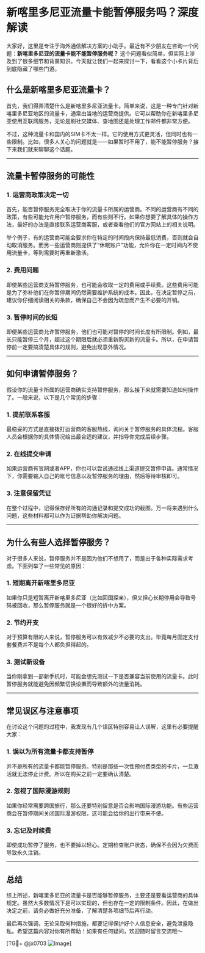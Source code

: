 # 新喀里多尼亚流量卡能暂停服务吗？深度解读

大家好，这里是专注于海外通信解决方案的小助手。最近有不少朋友在咨询一个问题：**新喀里多尼亚的流量卡能不能暂停服务呢？** 这个问题看似简单，但实际上涉及到了很多细节和背景知识。今天就让我们一起来探讨一下，看看这个小卡片背后到底隐藏了哪些门道。

## 什么是新喀里多尼亚流量卡？

首先，我们得弄清楚什么是新喀里多尼亚流量卡。简单来说，这是一种专门针对新喀里多尼亚地区的流量卡，通常由当地的运营商提供。它可以帮助你在新喀里多尼亚使用互联网服务，无论是刷社交媒体、查地图还是处理工作邮件都非常方便。

不过，这种流量卡和国内的SIM卡不太一样。它的使用方式更灵活，但同时也有一些限制。比如，很多人关心的问题就是——如果暂时不用了，能不能暂停服务？接下来我们就来聊聊这个话题。

---

## 流量卡暂停服务的可能性

### 1. **运营商政策决定一切**
   首先，能否暂停服务完全取决于你的流量卡所属的运营商。不同的运营商有不同的政策，有些可能允许用户暂停服务，而有些则不行。如果你想要了解具体的操作方法，最好的办法是直接联系运营商客服，或者查看他们的官方网站上的相关说明。

   举个例子，有的运营商可能会要求你在特定的时间段内保持最低消费，否则就会自动取消服务。而另一些运营商则提供了“休眠账户”功能，允许你在一定时间内不使用流量卡，等到需要时再重新激活。

### 2. **费用问题**
   即使某些运营商支持暂停服务，也可能会收取一定的费用或手续费。这些费用可能是为了弥补他们在你暂停期间仍然需要维护系统的成本。因此，在决定暂停之前，建议你仔细阅读相关的条款，确保自己不会因为疏忽而产生不必要的开销。

### 3. **暂停时间的长短**
   即便某些运营商允许暂停服务，他们也可能对暂停的时间长度有所限制。例如，最长只能暂停三个月，超过这个期限后就必须重新购买新的流量卡。所以，在申请暂停前一定要搞清楚具体的规则，避免出现意外情况。

---

## 如何申请暂停服务？

假设你的流量卡所属的运营商确实支持暂停服务，那么接下来就需要知道如何操作了。一般来说，以下是几个常见的步骤：

### 1. **提前联系客服**
   最稳妥的方式是直接拨打运营商的客服热线，询问关于暂停服务的具体流程。客服人员会根据你的具体情况给出最合适的建议，并指导你完成后续步骤。

### 2. **在线提交申请**
   如果运营商有官网或者APP，你也可以尝试通过线上渠道提交暂停申请。通常情况下，你需要输入自己的账号信息以及暂停服务的理由，然后等待审核即可。

### 3. **注意保留凭证**
   在整个过程中，记得保存好所有的沟通记录和提交成功的截图。万一将来遇到什么问题，这些材料都可以作为证据帮助你解决问题。

---

## 为什么有些人选择暂停服务？

对于很多人来说，暂停服务并不是因为他们不想用了，而是出于各种实际需求考虑。下面列举了一些常见的原因：

### 1. **短期离开新喀里多尼亚**
   如果你只是短暂离开新喀里多尼亚（比如回国探亲），但又担心长期停用会导致号码被回收，那么暂停服务就是一个很好的折中方案。

### 2. **节约开支**
   对于预算有限的人来说，暂停服务可以有效减少不必要的支出。毕竟每月固定支付套餐费并不是每个人都负担得起的。

### 3. **测试新设备**
   当你刚拿到一部新手机时，可能会想先测试一下是否兼容当前使用的流量卡。此时暂停服务就能避免因频繁切换设置而导致额外的流量消耗。

---

## 常见误区与注意事项

在讨论这个问题的过程中，我发现有几个误区特别容易让人误解，这里有必要提醒大家：

### 1. **误以为所有流量卡都支持暂停**
   并不是所有的流量卡都能暂停服务。特别是那些一次性预付费类型的卡片，一旦激活就无法停止计费。所以在购买之前一定要确认清楚。

### 2. **忽视了国际漫游规则**
   如果你经常需要跨国旅行，那么还要特别留意是否会影响国际漫游功能。有些运营商会在暂停期间关闭国际漫游权限，这可能会给你的出行带来不便。

### 3. **忘记及时续费**
   即使成功暂停了服务，也不要掉以轻心。定期检查账户状态，确保不会因为欠费而导致永久注销。

---

## 总结

综上所述，新喀里多尼亚的流量卡是否能够暂停服务，主要还是要看运营商的具体规定。虽然大多数情况下是可以实现的，但也存在一定的限制条件。因此，在做出决定之前，请务必做好充分准备，了解清楚各项细节后再行动。

最后再次强调，无论采取何种措施，都要记得保护好个人信息安全，避免泄露隐私。希望这篇内容对你有所帮助！如果有任何疑问，欢迎随时留言交流哦～

[TG💪+ @jx0703 ![Image](https://github.com/user-attachments/assets/dbca1d08-cadb-493c-b0ec-ad6f7a83f270)]